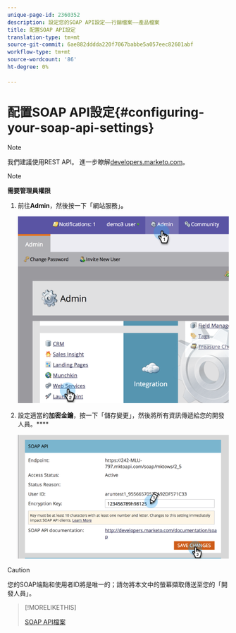 ```yaml
---
unique-page-id: 2360352
description: 設定您的SOAP API設定——行銷檔案——產品檔案
title: 配置SOAP API設定
translation-type: tm+mt
source-git-commit: 6ae882dddda220f7067babbe5a057eec82601abf
workflow-type: tm+mt
source-wordcount: '86'
ht-degree: 0%

---
```



# 配置SOAP API設定{#configuring-your-soap-api-settings}

>[!NOTE]
>
>我們建議使用REST API。 進一步瞭解[developers.marketo.com](https://developers.marketo.com/documentation/rest/)。

>[!NOTE]
>
>**需要管理員權限**

1. 前往&#x200B;**Admin**，然後按一下「網站服務」**。**

   ![](assets/image2014-9-19-10-3a58-3a11.png)

1. 設定適當的&#x200B;**加密金鑰**，按一下「儲存變更」，然後將所有資訊傳遞給您的開發人員。****

   ![](assets/image2014-9-19-11-3a0-3a46.png)

>[!CAUTION]
>
>您的SOAP端點和使用者ID將是唯一的；請勿將本文中的螢幕擷取傳送至您的「開發人員」。

>[!MORELIKETHIS]
>
>[SOAP API檔案](https://developers.marketo.com/documentation/soap/)
